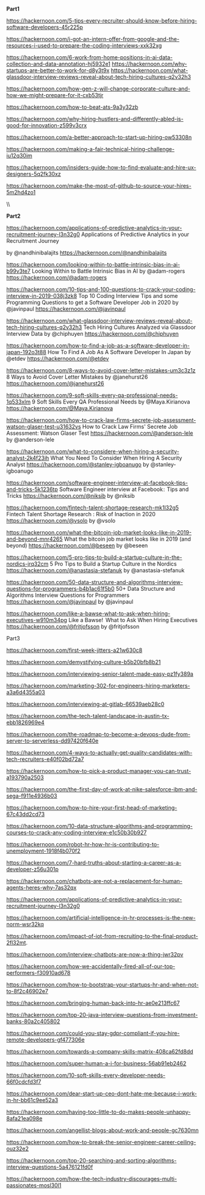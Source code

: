**Part1**



https://hackernoon.com/5-tips-every-recruiter-should-know-before-hiring-software-developers-45r225p

https://hackernoon.com/i-got-an-intern-offer-from-google-and-the-resources-i-used-to-prepare-the-coding-interviews-xxk32xg

https://hackernoon.com/6-work-from-home-positions-in-ai-data-collection-and-data-annotation-hj5932e1
https://hackernoon.com/why-startups-are-better-to-work-for-d8y3t9x
https://hackernoon.com/what-glassdoor-interview-reviews-reveal-about-tech-hiring-cultures-q2v32h3


https://hackernoon.com/how-gen-z-will-change-corporate-culture-and-how-we-might-prepare-for-it-cxb53tjr



https://hackernoon.com/how-to-beat-ats-9a3y32zb

https://hackernoon.com/why-hiring-hustlers-and-differently-abled-is-good-for-innovation-z599v3crx

https://hackernoon.com/a-better-approach-to-start-up-hiring-ow53308n

https://hackernoon.com/making-a-fair-technical-hiring-challenge-iu12q30im

https://hackernoon.com/insiders-guide-how-to-find-evaluate-and-hire-ux-designers-5q2fk30xz

https://hackernoon.com/make-the-most-of-github-to-source-your-hires-5m2hd4zo1



\\\

**Part2**

https://hackernoon.com/applications-of-predictive-analytics-in-your-recruitment-journey-l3n32g0
Applications of Predictive Analytics in your Recruitment Journey

by @nandhinibalajits
https://hackernoon.com/@nandhinibalajits


https://hackernoon.com/looking-within-to-battle-intrinsic-bias-in-ai-b99v3te7
Looking Within to Battle Intrinsic Bias in AI
by @adam-rogers
https://hackernoon.com/@adam-rogers



https://hackernoon.com/10-tips-and-100-questions-to-crack-your-coding-interview-in-2019-038j3zk8
Top 10 Coding Interview Tips and some Programming Questions to get a Software Developer Job in 2020
by @javinpaul
https://hackernoon.com/@javinpaul




https://hackernoon.com/what-glassdoor-interview-reviews-reveal-about-tech-hiring-cultures-q2v32h3
Tech Hiring Cultures Analyzed via Glassdoor Interview Data
by @chiphuyen
https://hackernoon.com/@chiphuyen

https://hackernoon.com/how-to-find-a-job-as-a-software-developer-in-japan-192o3t88
How To Find A Job As A Software Developer In Japan
by @etdev
https://hackernoon.com/@etdev

https://hackernoon.com/8-ways-to-avoid-cover-letter-mistakes-um3c3z1z
8 Ways to Avoid Cover Letter Mistakes
by @janehurst26
https://hackernoon.com/@janehurst26



https://hackernoon.com/9-soft-skills-every-qa-professional-needs-1q533xlm
9 Soft Skills Every QA Professional Needs
by @Maya.Kirianova
https://hackernoon.com/@Maya.Kirianova



https://hackernoon.com/how-to-crack-law-firms-secrete-job-assessment-watson-glaser-test-u31632vs
How to Crack Law Firms' Secrete Job Assessment: Watson Glaser Test
https://hackernoon.com/@anderson-lele
by @anderson-lele


https://hackernoon.com/what-to-considere-when-hiring-a-security-analyst-2k4f23ih
What You Need To Consider When Hiring A Security Analyst
https://hackernoon.com/@stanley-igboanugo
by @stanley-igboanugo



https://hackernoon.com/software-engineer-interview-at-facebook-tips-and-tricks-5k1236tp
Software Engineer interview at Facebook :  Tips and Tricks
https://hackernoon.com/@niksib
by @niksib

https://hackernoon.com/fintech-talent-shortage-research-mk1l32g5
Fintech Talent Shortage Research : Risk of Inaction in 2020
https://hackernoon.com/@vsolo
by @vsolo

https://hackernoon.com/what-the-bitcoin-job-market-looks-like-in-2019-and-beyond-mnr4265
What the bitcoin job market looks like in 2019 (and beyond)
https://hackernoon.com/@beseen
by @beseen


https://hackernoon.com/5-pro-tips-to-build-a-startup-culture-in-the-nordics-jrq32cm
5 Pro Tips to Build a Startup Culture in the Nordics
https://hackernoon.com/@anastasia-stefanuk
by @anastasia-stefanuk

https://hackernoon.com/50-data-structure-and-algorithms-interview-questions-for-programmers-b4b1ac61f5b0
50+ Data Structure and Algorithms Interview Questions for Programmers
https://hackernoon.com/@javinpaul
by @javinpaul


https://hackernoon.com/like-a-bawse-what-to-ask-when-hiring-executives-w910m34pg
Like a Bawse!   What to Ask When Hiring Executives
https://hackernoon.com/@fritjofsson
by @fritjofsson



Part3






https://hackernoon.com/first-week-jitters-a21w630c8

https://hackernoon.com/demystifying-culture-b5b20bfb8b21






https://hackernoon.com/interviewing-senior-talent-made-easy-pz1fy389a

https://hackernoon.com/marketing-302-for-engineers-hiring-marketers-a3a6d4355a03

https://hackernoon.com/interviewing-at-gitlab-66539aeb28c0

https://hackernoon.com/the-tech-talent-landscape-in-austin-tx-ebb1826969e4

https://hackernoon.com/the-roadmap-to-become-a-devops-dude-from-server-to-serverless-dd97420f640e

https://hackernoon.com/4-ways-to-actually-get-quality-candidates-with-tech-recruiters-e40f02bd72a7

https://hackernoon.com/how-to-pick-a-product-manager-you-can-trust-a193790a2503


https://hackernoon.com/the-first-day-of-work-at-nike-salesforce-ibm-and-sega-f911e4936b03

https://hackernoon.com/how-to-hire-your-first-head-of-marketing-67c43dd2cd73




https://hackernoon.com/10-data-structure-algorithms-and-programming-courses-to-crack-any-coding-interview-e1c50b30b927


https://hackernoon.com/robot-hr-how-hr-is-contributing-to-unemployment-1918f4b070f2

https://hackernoon.com/7-hard-truths-about-starting-a-career-as-a-developer-z56u301p

https://hackernoon.com/chatbots-are-not-a-replacement-for-human-agents-heres-why-7as32qx

https://hackernoon.com/applications-of-predictive-analytics-in-your-recruitment-journey-l3n32g0

https://hackernoon.com/artificial-intelligence-in-hr-processes-is-the-new-norm-wsr32kq

https://hackernoon.com/impact-of-iot-from-recruiting-to-the-final-product-2fl32mt.

https://hackernoon.com/interview-chatbots-are-now-a-thing-jwr32pv

https://hackernoon.com/how-we-accidentally-fired-all-of-our-top-performers-f30910ad678

https://hackernoon.com/how-to-bootstrap-your-startups-hr-and-when-not-to-8f2c46902e7

https://hackernoon.com/bringing-human-back-into-hr-ae0e213ffc67


https://hackernoon.com/top-20-java-interview-questions-from-investment-banks-80a2c405802


https://hackernoon.com/could-you-stay-gdpr-compliant-if-you-hire-remote-developers-gf477306e

https://hackernoon.com/towards-a-company-skills-matrix-408ca62fd8dd

https://hackernoon.com/super-human-a-i-for-business-56ab91eb2462

https://hackernoon.com/10-soft-skills-every-developer-needs-66f0cdcfd3f7

https://hackernoon.com/dear-start-up-ceo-dont-hate-me-because-i-work-in-hr-bb61c9ee52a3

https://hackernoon.com/having-too-little-to-do-makes-people-unhappy-8afa21ea098e

https://hackernoon.com/angellist-blogs-about-work-and-people-gc7630mn

https://hackernoon.com/how-to-break-the-senior-engineer-career-ceiling-ouz32e2

https://hackernoon.com/top-20-searching-and-sorting-algorithms-interview-questions-5a476121fd0f


https://hackernoon.com/how-the-tech-industry-discourages-multi-passionates-mosl30l1
